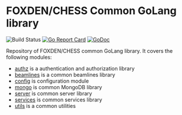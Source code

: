 # FOXDEN/CHESS Common GoLang library

![Build Status](https://github.com/CHESSComputing/golib/actions/workflows/go.yml/badge.svg)
[![Go Report Card](https://goreportcard.com/badge/github.com/CHESSComputing/golib)](https://goreportcard.com/report/github.com/CHESSComputing/golib)
[![GoDoc](https://godoc.org/github.com/CHESSComputing/golib?status.svg)](https://godoc.org/github.com/CHESSComputing/golib)

Repository of FOXDEN/CHESS common GoLang library. It covers the following modules:
- [authz](authz/README.md) is a authentication and authorization library
- [beamlines](beamlines/README.md) is a common beamlines library
- [config](config/README.md) is configuration module
- [mongo](mongo/README.md) is common MongoDB library
- [server](server/README.md) is common server library
- [services](services/README.md) is common services library
- [utils](utils/README.md) is a common utilities
